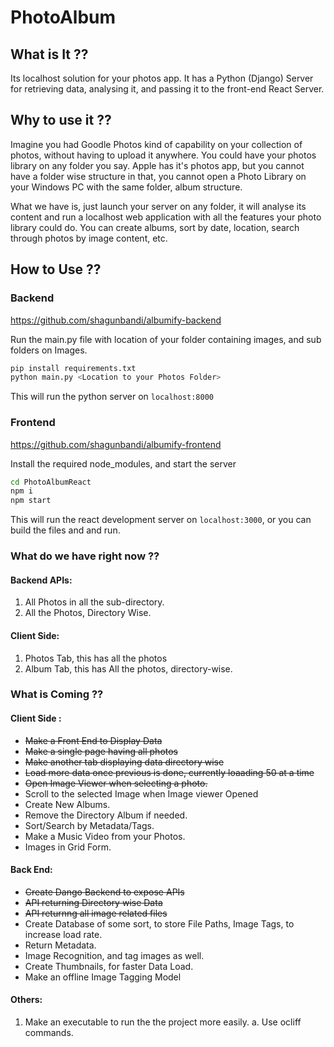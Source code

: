 # PhotoAlbum

## What is It ??

Its localhost solution for your photos app. It has a Python (Django) Server for retrieving data, analysing it, and passing it to the front-end React Server.

## Why to use it ??

Imagine you had Goodle Photos kind of capability on your collection of photos, without having to upload it anywhere. You could have your photos library on any folder you say. Apple has it's photos app, but you cannot have a folder wise structure in that, you cannot open a Photo Library on your Windows PC with the same folder, album structure. 

What we have is, just launch your server on any folder, it will analyse its content and run a localhost web application with all the features your photo library could do. You can create albums, sort by date, location, search through photos by image content, etc. 

## How to Use ??

### Backend

https://github.com/shagunbandi/albumify-backend

Run the main.py file with location of your folder containing images, and sub folders on Images. 

```bash
pip install requirements.txt
python main.py <Location to your Photos Folder>
```

This will run the python server on `localhost:8000`

### Frontend

https://github.com/shagunbandi/albumify-frontend

Install the required node_modules, and start the server

```bash
cd PhotoAlbumReact
npm i
npm start
```

This will run the react development server on `localhost:3000`, or you can build the files and and run.

### What do we have right now ??

#### Backend APIs: 
  1. All Photos in all the sub-directory.
  2. All the Photos, Directory Wise.

#### Client Side: 
  1. Photos Tab, this has all the photos
  2. Album Tab, this has All the photos, directory-wise.

### What is Coming ??

#### Client Side :
  - ~~Make a Front End to Display Data~~
  - ~~Make a single page having all photos~~
  - ~~Make another tab displaying data directory wise~~
  - ~~Load more data once previous is done, currently loaading 50 at a time~~
  - ~~Open Image Viewer when selecting a photo.~~
  - Scroll to the selected Image when Image viewer Opened
  - Create New Albums. 
  - Remove the Directory Album if needed.
  - Sort/Search by Metadata/Tags.
  - Make a Music Video from your Photos.
  - Images in Grid Form.

#### Back End:
  - ~~Create Dango Backend to expose APIs~~
  - ~~API returning Directory wise Data~~
  - ~~API returnng all image related files~~
  - Create Database of some sort, to store File Paths, Image Tags, to increase load rate.
  - Return Metadata.
  - Image Recognition, and tag images as well.
  - Create Thumbnails, for faster Data Load.
  - Make an offline Image Tagging Model
  
####  Others:
  1. Make an executable to run the the project more easily.
      a. Use ocliff commands. 
